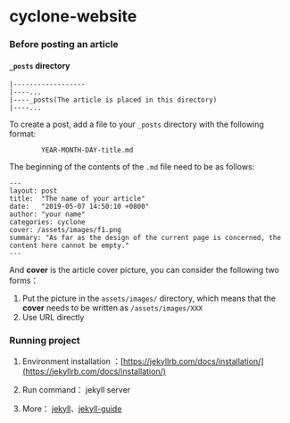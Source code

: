 # cyclone-website

### Before posting an article


#### ```_posts``` directory

    |------------------
    |----...
    |----_posts(The article is placed in this directory)
    |----...

To create a post, add a file to your ```_posts``` directory with the following format:

```
        YEAR-MONTH-DAY-title.md
```
The beginning of the contents of the ```.md``` file need to be as follows:

```
---
layout: post
title:  "The name of your article"
date:   "2019-05-07 14:50:10 +0800"
author: "your name"
categories: cyclone
cover: /assets/images/f1.png
summary: "As far as the design of the current page is concerned, the content here cannot be empty."
---
```
And **cover** is the article cover picture, you can consider the following two forms：

1. Put the picture in the ```assets/images/``` directory, which means that the **cover** needs to be written as ```/assets/images/XXX```
2. Use URL directly

### Running project

1. Environment installation ：[https://jekyllrb.com/docs/installation/](https://jekyllrb.com/docs/installation/)

2. Run command： jekyll server

3. More： [jekyll](https://jekyllrb.com/docs/)、[jekyll-guide](https://gist.github.com/biezhi/f88be58ef4ae0f3741bb36ab8daa53c5)

